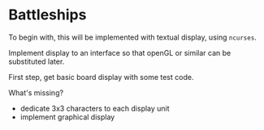 # Battleships

To begin with, this will be implemented with textual display, using `ncurses`.

Implement display to an interface so that openGL or similar can be substituted later.

First step, get basic board display with some test code.

What's missing?

* dedicate 3x3 characters to each display unit
* implement graphical display
